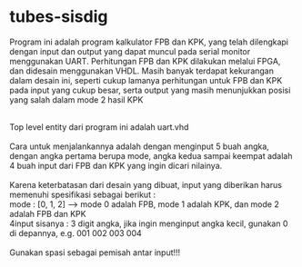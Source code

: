 # tubes-sisdig

Program ini adalah program kalkulator FPB dan KPK, yang telah dilengkapi dengan input dan output yang dapat muncul pada serial monitor menggunakan UART. Perhitungan FPB dan KPK dilakukan melalui FPGA, dan didesain menggunakan VHDL. Masih banyak terdapat kekurangan dalam desain ini, seperti cukup lamanya perhitungan untuk FPB dan KPK pada input yang cukup besar, serta output yang masih menunjukkan posisi yang salah dalam mode 2 hasil KPK <br/> <br/>

Top level entity dari program ini adalah uart.vhd <br/><br/>
Cara untuk menjalankannya adalah dengan menginput 5 buah angka, dengan angka pertama berupa mode, angka kedua sampai keempat adalah 4 buah input dari FPB dan KPK yang ingin dicari nilainya. <br/><br/>
Karena keterbatasan dari desain yang dibuat, input yang diberikan harus memenuhi spesifikasi sebagai berikut : <br/>
mode : [0, 1, 2] --> mode 0 adalah FPB, mode 1 adalah KPK, dan mode 2 adalah FPB dan KPK <br/>
4input sisanya : 3 digit angka, jika ingin menginput angka kecil, gunakan 0 di depannya, e.g. 001 002 003 004 <br/><br/>
Gunakan spasi sebagai pemisah antar input!!!
